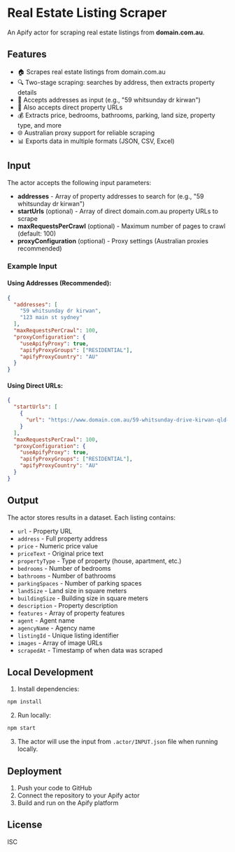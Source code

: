 # Real Estate Listing Scraper

An Apify actor for scraping real estate listings from **domain.com.au**.

## Features

- 🏠 Scrapes real estate listings from domain.com.au
- 🔍 Two-stage scraping: searches by address, then extracts property details
- 📍 Accepts addresses as input (e.g., "59 whitsunday dr kirwan")
- 🔗 Also accepts direct property URLs
- 💰 Extracts price, bedrooms, bathrooms, parking, land size, property type, and more
- 🌐 Australian proxy support for reliable scraping
- 📊 Exports data in multiple formats (JSON, CSV, Excel)

## Input

The actor accepts the following input parameters:

- **addresses** - Array of property addresses to search for (e.g., "59 whitsunday dr kirwan")
- **startUrls** (optional) - Array of direct domain.com.au property URLs to scrape
- **maxRequestsPerCrawl** (optional) - Maximum number of pages to crawl (default: 100)
- **proxyConfiguration** (optional) - Proxy settings (Australian proxies recommended)

### Example Input

#### Using Addresses (Recommended):
```json
{
  "addresses": [
    "59 whitsunday dr kirwan",
    "123 main st sydney"
  ],
  "maxRequestsPerCrawl": 100,
  "proxyConfiguration": {
    "useApifyProxy": true,
    "apifyProxyGroups": ["RESIDENTIAL"],
    "apifyProxyCountry": "AU"
  }
}
```

#### Using Direct URLs:
```json
{
  "startUrls": [
    {
      "url": "https://www.domain.com.au/59-whitsunday-drive-kirwan-qld-4817-2020372212"
    }
  ],
  "maxRequestsPerCrawl": 100,
  "proxyConfiguration": {
    "useApifyProxy": true,
    "apifyProxyGroups": ["RESIDENTIAL"],
    "apifyProxyCountry": "AU"
  }
}
```

## Output

The actor stores results in a dataset. Each listing contains:

- `url` - Property URL
- `address` - Full property address
- `price` - Numeric price value
- `priceText` - Original price text
- `propertyType` - Type of property (house, apartment, etc.)
- `bedrooms` - Number of bedrooms
- `bathrooms` - Number of bathrooms
- `parkingSpaces` - Number of parking spaces
- `landSize` - Land size in square meters
- `buildingSize` - Building size in square meters
- `description` - Property description
- `features` - Array of property features
- `agent` - Agent name
- `agencyName` - Agency name
- `listingId` - Unique listing identifier
- `images` - Array of image URLs
- `scrapedAt` - Timestamp of when data was scraped

## Local Development

1. Install dependencies:
```bash
npm install
```

2. Run locally:
```bash
npm start
```

3. The actor will use the input from `.actor/INPUT.json` file when running locally.

## Deployment

1. Push your code to GitHub
2. Connect the repository to your Apify actor
3. Build and run on the Apify platform

## License

ISC

